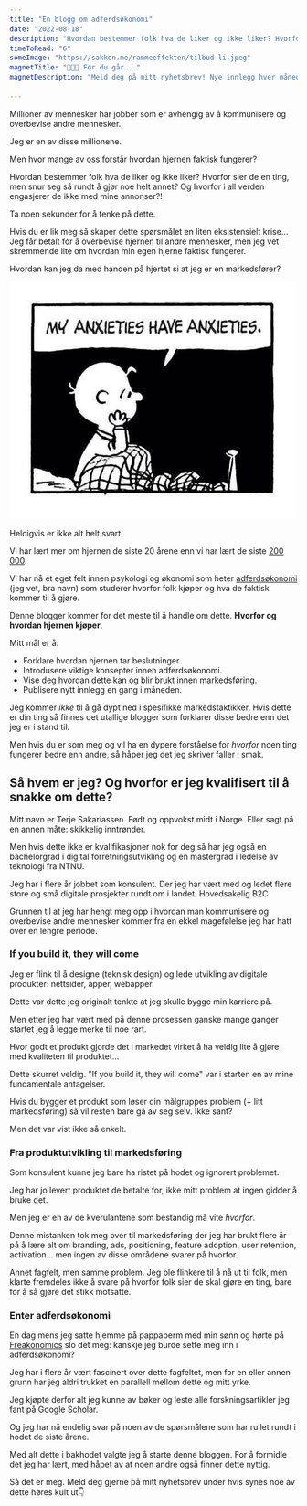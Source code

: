 ```yaml
---
title: "En blogg om adferdsøkonomi"
date: "2022-08-18"
description: "Hvordan bestemmer folk hva de liker og ikke liker? Hvorfor sier de en ting, men snur seg så rundt å gjør noe helt annet?"
timeToRead: "6"
someImage: "https://sakken.me/rammeeffekten/tilbud-li.jpeg"
magnetTitle: "👋👋👋 Før du går..."
magnetDescription: "Meld deg på mitt nyhetsbrev! Nye innlegg hver måned, rett i din innboks 💌"

---
```


Millioner av mennesker har jobber som er avhengig av å kommunisere og overbevise andre mennesker. 

Jeg er en av disse millionene. 

Men hvor mange av oss forstår hvordan hjernen faktisk fungerer? 

Hvordan bestemmer folk hva de liker og ikke liker? Hvorfor sier de en ting, men snur seg så rundt å gjør noe helt annet? Og hvorfor i all verden engasjerer de ikke med mine annonser?!

Ta noen sekunder for å tenke på dette. 

Hvis du er lik meg så skaper dette spørsmålet en liten eksistensielt krise... Jeg får betalt for å overbevise hjernen til andre mennesker, men jeg vet skremmende lite om hvordan min egen hjerne faktisk fungerer. 

Hvordan kan jeg da med handen på hjertet si at jeg er en markedsfører? 

![Charles M. Schultz’ Charlie Brown, fra Peanuts Cartoons](../en-blogg-om-adferdsokonomi/charles.jpeg) 

Heldigvis er ikke alt helt svart. 

Vi har lært mer om hjernen de siste 20 årene enn vi har lært de siste [200 000](https://www.wsj.com/articles/michio-kaku-the-golden-age-of-neuroscience-has-arrived-1408577023). 

Vi har nå et eget felt innen psykologi og økonomi som heter [adferdsøkonomi](https://en.wikipedia.org/wiki/Behavioral_economics) (jeg vet, bra navn) som studerer hvorfor folk kjøper og hva de faktisk kommer til å gjøre. 

Denne blogger kommer for det meste til å handle om dette. **Hvorfor og hvordan hjernen kjøper**.

Mitt mål er å:

* Forklare hvordan hjernen tar beslutninger.
* Introdusere viktige konsepter innen adferdsøkonomi.
* Vise deg hvordan dette kan og blir brukt innen markedsføring. 
* Publisere nytt innlegg en gang i måneden. 

Jeg kommer *ikke* til å gå dypt ned i spesifikke markedstaktikker. Hvis dette er din ting så finnes det utallige blogger som forklarer disse bedre enn det jeg er i stand til. 

Men hvis du er som meg og vil ha en dypere forståelse for *hvorfor* noen ting fungerer bedre enn andre, så håper jeg det jeg skriver faller i smak.

## Så hvem er jeg? Og hvorfor er jeg kvalifisert til å snakke om dette? 

Mitt navn er Terje Sakariassen. Født og oppvokst midt i Norge. Eller sagt på en annen måte: skikkelig inntrønder. 

Men hvis dette ikke er kvalifikasjoner nok for deg så har jeg også en bachelorgrad i digital forretningsutvikling og en mastergrad i ledelse av teknologi fra NTNU. 

Jeg har i flere år jobbet som konsulent. Der jeg har vært med og ledet flere store og små digitale prosjekter rundt om i landet. Hovedsakelig B2C. 

Grunnen til at jeg har hengt meg opp i hvordan man kommunisere og overbevise andre mennesker kommer fra en ekkel magefølelse jeg har hatt over en lengre periode. 

### If you build it, they will come

Jeg er flink til å designe (teknisk design) og lede utvikling av digitale produkter: nettsider, apper, webapper. 

Dette var dette jeg originalt tenkte at jeg skulle bygge min karriere på. 

Men etter jeg har vært med på denne prosessen ganske mange ganger startet jeg å legge merke til noe rart. 

Hvor godt et produkt gjorde det i markedet virket å ha veldig lite å gjøre med kvaliteten til produktet...

Dette skurret veldig. "If you build it, they will come" var i starten en av mine fundamentale antagelser.

Hvis du bygger et produkt som løser din målgruppes problem (+ litt markedsføring) så vil resten bare gå av seg selv. Ikke sant? 

Men det var vist ikke så enkelt. 

### Fra produktutvikling til markedsføring

Som konsulent kunne jeg bare ha ristet på hodet og ignorert problemet. 

Jeg har jo levert produktet de betalte for, ikke mitt problem at ingen gidder å bruke det. 

Men jeg er en av de kverulantene som bestandig må vite *hvorfor*. 

Denne mistanken tok meg over til markedsføring der jeg har brukt flere år på å lære alt om branding, ads, positioning, feature adoption, user retention, activation... men ingen av disse områdene svarer på hvorfor. 

Annet fagfelt, men samme problem. Jeg ble flinkere til å nå ut til folk, men klarte fremdeles ikke å svare på hvorfor folk sier de skal gjøre en ting, bare for å så gjøre det stikk motsatte.  

### Enter adferdsøkonomi

En dag mens jeg satte hjemme på pappaperm med min sønn og hørte på [Freakonomics](https://freakonomics.com/series/freakonomics-radio/) slo det meg: kanskje jeg burde sette meg inn i adferdsøkonomi?

Jeg har i flere år vært fascinert over dette fagfeltet, men for en eller annen grunn har jeg aldri trukket en parallell mellom dette og mitt yrke. 

Jeg kjøpte derfor alt jeg kunne av bøker og leste alle forskningsartikler jeg fant på Google Scholar.

Og jeg har nå endelig svar på noen av de spørsmålene som har rullet rundt i hodet de siste årene. 

Med alt dette i bakhodet valgte jeg å starte denne bloggen. For å formidle det jeg har lært, med håpet av at noen andre også finner dette nyttig. 

Så det er meg. Meld deg gjerne på mitt nyhetsbrev under hvis synes noe av dette høres kult ut👇









